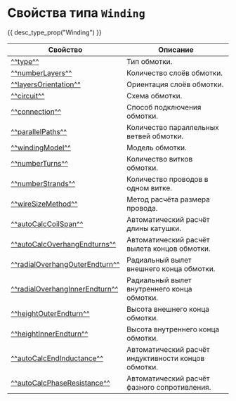 # Свойства типа `Winding`
{{ desc_type_prop("Winding") }}

| Свойство                        | Описание                                               |
|----------------------------------|--------------------------------------------------------|
| [^^type^^](./type.md)              | Тип обмотки.                                           |
| [^^numberLayers^^](./numberLayers.md) | Количество слоёв обмотки.                             |
| [^^layersOrientation^^](./layersOrientation.md) | Ориентация слоёв обмотки.                      |
| [^^circuit^^](./circuit.md)        | Схема обмотки.                                         |
| [^^connection^^](./connection.md)  | Способ подключения обмотки.                            |
| [^^parallelPaths^^](./parallelPaths.md) | Количество параллельных ветвей обмотки.               |
| [^^windingModel^^](./windingModel.md) | Модель обмотки.                                       |
| [^^numberTurns^^](./numberTurns.md)   | Количество витков обмотки.                             |
| [^^numberStrands^^](./numberStrands.md) | Количество проводов в одном витке.                   |
| [^^wireSizeMethod^^](./wireSizeMethod.md) | Метод расчёта размера провода.                       |
| [^^autoCalcCoilSpan^^](./autoCalcCoilSpan.md) | Автоматический расчёт длины катушки.                 |
| [^^autoCalcOverhangEndturns^^](./autoCalcOverhangEndturns.md) | Автоматический расчёт вылета концов обмотки.      |
| [^^radialOverhangOuterEndturn^^](./radialOverhangOuterEndturn.md) | Радиальный вылет внешнего конца обмотки.         |
| [^^radialOverhangInnerEndturn^^](./radialOverhangInnerEndturn.md) | Радиальный вылет внутреннего конца обмотки.      |
| [^^heightOuterEndturn^^](./heightOuterEndturn.md) | Высота внешнего конца обмотки.                     |
| [^^heightInnerEndturn^^](./heightInnerEndturn.md) | Высота внутреннего конца обмотки.                  |
| [^^autoCalcEndInductance^^](./autoCalcEndInductance.md) | Автоматический расчёт индуктивности концов обмотки. |
| [^^autoCalcPhaseResistance^^](./autoCalcPhaseResistance.md) | Автоматический расчёт фазного сопротивления.     |

